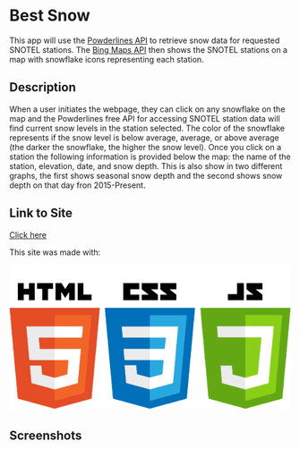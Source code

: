 # Best Snow

This app will use the [Powderlines API](http://powderlin.es/api.html) to retrieve snow data for requested SNOTEL stations. The [Bing Maps API](https://www.bing.com/api/maps/sdk/mapcontrol/isdk/Overview) then shows the SNOTEL stations on a map with snowflake icons representing each station.
## Description

When a user initiates the webpage, they can click on any snowflake on the map and the Powderlines free API for accessing SNOTEL station data will find current snow levels in the station selected. The color of the snowflake represents if the snow level is below average, average, or above average (the darker the snowflake, the higher the snow level). Once you click on a station the following information is provided below the map: the name of the station, elevation, date, and snow depth. This is also show in two different graphs, the first shows seasonal snow depth and the second shows snow depth on that day fron 2015-Present. 


## Link to Site

[Click here](https://pfvatterott.github.io/Project1/)

This site was made with:

![tech stack](/img/html-css-js.png)

## Screenshots

